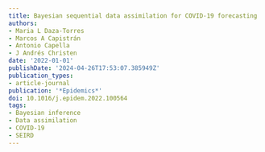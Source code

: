 ```yaml
---
title: Bayesian sequential data assimilation for COVID-19 forecasting
authors:
- Maria L Daza-Torres
- Marcos A Capistrán
- Antonio Capella
- J Andrés Christen
date: '2022-01-01'
publishDate: '2024-04-26T17:53:07.385949Z'
publication_types:
- article-journal
publication: '*Epidemics*'
doi: 10.1016/j.epidem.2022.100564
tags:
- Bayesian inference
- Data assimilation
- COVID-19
- SEIRD
---
```

